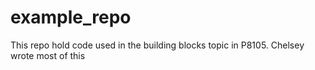 # example_repo

This repo hold code used in the building blocks topic in P8105. Chelsey wrote most of this


